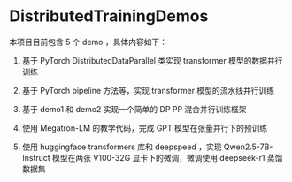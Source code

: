 # DistributedTrainingDemos

本项目目前包含 5 个 demo ，具体内容如下：

1. 基于 PyTorch DistributedDataParallel 类实现 transformer 模型的数据并行训练

2. 基于 PyTorch pipeline 方法等，实现 transformer 模型的流水线并行训练

3. 基于 demo1 和 demo2 实现一个简单的 DP PP 混合并行训练框架

4. 使用 Megatron-LM 的教学代码，完成 GPT 模型在张量并行下的预训练

5. 使用 huggingface transformers 库和 deepspeed ，实现 Qwen2.5-7B-Instruct 模型在两张 V100-32G 显卡下的微调，微调使用 deepseek-r1 蒸馏数据集
